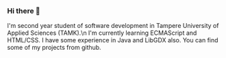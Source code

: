### Hi there 👋

I'm second year student of software development in Tampere University of Applied Sciences (TAMK).\n
I'm currently learning ECMAScript and HTML/CSS.
I have some experience in Java and LibGDX also. 
You can find some of my projects from github.

<!--
**pumppituntti/pumppituntti** is a ✨ _special_ ✨ repository because its `README.md` (this file) appears on your GitHub profile.

Here are some ideas to get you started:

- 🔭 I’m currently working on ...
- 🌱 I’m currently learning ...
- 👯 I’m looking to collaborate on ...
- 🤔 I’m looking for help with ...
- 💬 Ask me about ...
- 📫 How to reach me: ...
- 😄 Pronouns: ...
- ⚡ Fun fact: ...
-->
